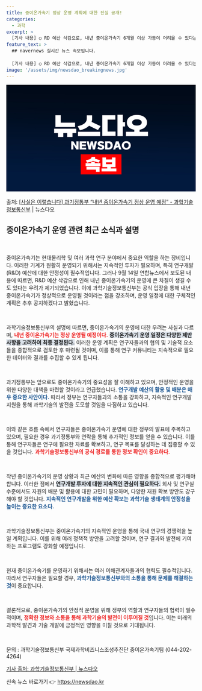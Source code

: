 ```yaml
---
title: 중이온가속기 정상 운영 계획에 대한 진실 공개!
categories:
  - 과학
excerpt: >
  [기사 내용] ○ RD 예산 삭감으로, 내년 중이온가속기 6개월 이상 가동이 어려울 수 있다는 보도 [과기정…
feature_text: >
  ## navernews 실시간 뉴스 속보입니다.

  [기사 내용] ○ RD 예산 삭감으로, 내년 중이온가속기 6개월 이상 가동이 어려울 수 있다는 보도 [과기정…
image: '/assets/img/newsdao_breakingnews.jpg'
---
```


![뉴스다오 속보](/assets/img/newsdao_breakingnews.jpg)

<p>출처: <a href="https://newsdao.kr/1957" rel="dofollow">[사실은 이렇습니다] 과기정통부 “내년 중이온가속기 정상 운영 예정” - 과학기술정보통신부</a> | 뉴스다오</p>

<h2 data-ke-size="size26">중이온가속기 운영 관련 최근 소식과 설명</h2>

<p data-ke-size="size16">&nbsp;</p> 
중이온가속기는 현대물리학 및 여러 과학 연구 분야에서 중요한 역할을 하는 장비입니다. 이러한 기계가 원활히 운영되기 위해서는 지속적인 투자가 필요하며, 특히 연구개발(R&D) 예산에 대한 안정성이 필수적입니다. 그러나 9월 14일 연합뉴스에서 보도된 내용에 따르면, R&D 예산 삭감으로 인해 내년 중이온가속기의 운영에 큰 차질이 생길 수도 있다는 우려가 제기되었습니다. 이에 과학기술정보통신부는 공식 입장을 통해 내년 중이온가속기가 정상적으로 운영될 것이라는 점을 강조하며, 운영 일정에 대한 구체적인 계획은 추후 공지하겠다고 밝혔습니다.

<p data-ke-size="size16">&nbsp;</p> 
과학기술정보통신부의 설명에 따르면, 중이온가속기의 운영에 대한 우려는 사실과 다르며, <b><span style="color: #ee2323;">내년 중이온가속기는 정상 운영될 예정이다.</span></b> <b><span style="background-color: #21538527;">중이온가속기 운영 일정은 다양한 제반 사항을 고려하여 최종 결정된다.</span></b> 이러한 운영 계획은 연구자들과의 협의 및 기술적 요소들을 종합적으로 검토한 후 마련될 것이며, 이를 통해 연구 커뮤니티는 지속적으로 필요한 데이터와 결과를 수집할 수 있게 됩니다. 

<p data-ke-size="size16">&nbsp;</p> 
과기정통부는 앞으로도 중이온가속기의 중요성을 잘 이해하고 있으며, 안정적인 운영을 위한 다양한 대책을 마련할 것이라고 언급했습니다. <b><span style="color: #1a5490;">연구개발 예산의 활용 및 배분은 매우 중요한 사안이다.</span></b> 따라서 정부는 연구자들과의 소통을 강화하고, 지속적인 연구개발 지원을 통해 과학기술의 발전을 도모할 것임을 다짐하고 있습니다.

<p data-ke-size="size16">&nbsp;</p> 
이와 같은 흐름 속에서 연구자들은 중이온가속기 운영에 대한 정부의 발표에 주목하고 있으며, 필요한 경우 과기정통부와 연락을 통해 추가적인 정보를 얻을 수 있습니다. 이를 통해 연구자들은 연구에 필요한 자료를 확보하고, 연구 목표를 달성하는 데 집중할 수 있을 것입니다. <b><span style="color: #ee2323;">과학기술정보통신부의 공식 경로를 통한 정보 확인이 중요하다.</span></b>

<p data-ke-size="size16">&nbsp;</p> 
작년 중이온가속기의 운영 상황과 최근 예산의 변화에 따른 영향을 종합적으로 평가해야 합니다. 이러한 점에서 <b><span style="background-color: #21538527;">연구개발 투자에 대한 지속적인 관심이 필요하다.</span></b> 회사 및 연구실 수준에서도 자원의 배분 및 활용에 대한 고민이 필요하며, 다양한 재원 확보 방안도 강구해야 할 것입니다. <b><span style="color: #1a5490;">지속적인 연구개발을 위한 예산 확보는 과학기술 생태계의 안정성을 높이는 중요한 요소다.</span></b>

<p data-ke-size="size16">&nbsp;</p> 
과학기술정보통신부는 중이온가속기의 지속적인 운영을 통해 국내 연구의 경쟁력을 높일 계획입니다. 이를 위해 여러 정책적 방안을 고려할 것이며, 연구 결과와 발전에 기여하는 프로그램도 강화할 예정입니다. 

<p data-ke-size="size16">&nbsp;</p> 
현재 중이온가속기를 운영하기 위해서는 여러 이해관계자들과의 협력도 필수적입니다. 따라서 연구자들은 필요할 경우, <b><span style="color: #1a5490;">과학기술정보통신부와의 소통을 통해 문제를 해결하는 것</span></b>이 중요합니다. 

<p data-ke-size="size16">&nbsp;</p> 
결론적으로, 중이온가속기의 안정적 운영을 위해 정부의 역할과 연구자들의 협력이 필수적이며, <b><span style="color: #ee2323;">정확한 정보와 소통을 통해 과학기술의 발전이 이루어질 것</span></b>입니다. 이는 미래의 과학적 발견과 기술 개발에 긍정적인 영향을 미칠 것으로 기대됩니다. 

<p data-ke-size="size16">&nbsp;</p>
<article>
<p>문의 : 과학기술정보통신부 국제과학비즈니스조성추진단 중이온가속기팀 (044-202-4264)</p>
<p><a href="https://newsdao.kr/1957">기사 출처: 과학기술정보통신부 | 뉴스다오</a></p>
</article> 

신속 뉴스 바로가기 👉 <a href="https://newsdao.kr" rel="dofollow">https://newsdao.kr</a>



